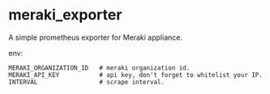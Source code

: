 # meraki_exporter
A simple prometheus exporter for Meraki appliance.  

env: 
``` 
MERAKI_ORGANIZATION_ID   # meraki organization id. 
MERAKI_API_KEY           # api key, don't forget to whitelist your IP. 
INTERVAL                 # scrape interval. 
```
